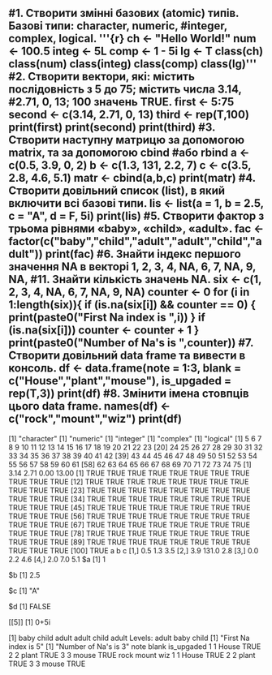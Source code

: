 #1. Створити змінні базових (atomic) типів. Базові типи: character, numeric,
#integer, complex, logical.
'''{r}
ch <- "Hello World!"
num <- 100.5
integ <- 5L
comp <- 1 - 5i
lg <- T
class(ch)
class(num)
class(integ)
class(comp)
class(lg)'''
#2. Створити вектори, які: містить послідовність з 5 до 75; містить числа 3.14,
#2.71, 0, 13; 100 значень TRUE.
first <- 5:75
second <- c(3.14, 2.71, 0, 13)
third <- rep(T,100)
print(first)
print(second)
print(third)
#3. Створити наступну матрицю за допомогою matrix, та за допомогою cbind
#або rbind
a <- c(0.5, 3.9, 0, 2)
b <- c(1.3, 131, 2.2, 7)
c <- c(3.5, 2.8, 4.6, 5.1)
matr <- cbind(a,b,c)
print(matr)
#4. Створити довільний список (list), в який включити всі базові типи.
lis <- list(a = 1, b = 2.5, c = "A", d = F,  5i)
print(lis)
#5. Створити фактор з трьома рівнями «baby», «child», «adult».
fac <- factor(c("baby","child","adult","adult","child","adult"))
print(fac)
#6. Знайти індекс першого значення NA в векторі 1, 2, 3, 4, NA, 6, 7, NA, 9, NA,
#11. Знайти кількість значень NA.
six <- c(1, 2, 3, 4, NA, 6, 7, NA, 9, NA)
counter <- 0
for (i in 1:length(six)){
  if (is.na(six[i]) && counter == 0)
  {
    print(paste0("First Na index is ",i))
  }
  if (is.na(six[i])) counter <- counter + 1
}
print(paste0("Number of Na's is ",counter))
#7. Створити довільний data frame та вивести в консоль.
df <- data.frame(note = 1:3, blank = c("House","plant","mouse"), is_upgaded = rep(T,3))
print(df)
#8. Змінити імена стовпців цього data frame.
names(df) <- c("rock","mount","wiz")
print(df)
-----------------------------------------------------------
[1] "character"
[1] "numeric"
[1] "integer"
[1] "complex"
[1] "logical"
 [1]  5  6  7  8  9 10 11 12 13 14 15 16 17 18 19 20 21 22 23
[20] 24 25 26 27 28 29 30 31 32 33 34 35 36 37 38 39 40 41 42
[39] 43 44 45 46 47 48 49 50 51 52 53 54 55 56 57 58 59 60 61
[58] 62 63 64 65 66 67 68 69 70 71 72 73 74 75
[1]  3.14  2.71  0.00 13.00
  [1] TRUE TRUE TRUE TRUE TRUE TRUE TRUE TRUE TRUE TRUE TRUE
 [12] TRUE TRUE TRUE TRUE TRUE TRUE TRUE TRUE TRUE TRUE TRUE
 [23] TRUE TRUE TRUE TRUE TRUE TRUE TRUE TRUE TRUE TRUE TRUE
 [34] TRUE TRUE TRUE TRUE TRUE TRUE TRUE TRUE TRUE TRUE TRUE
 [45] TRUE TRUE TRUE TRUE TRUE TRUE TRUE TRUE TRUE TRUE TRUE
 [56] TRUE TRUE TRUE TRUE TRUE TRUE TRUE TRUE TRUE TRUE TRUE
 [67] TRUE TRUE TRUE TRUE TRUE TRUE TRUE TRUE TRUE TRUE TRUE
 [78] TRUE TRUE TRUE TRUE TRUE TRUE TRUE TRUE TRUE TRUE TRUE
 [89] TRUE TRUE TRUE TRUE TRUE TRUE TRUE TRUE TRUE TRUE TRUE
[100] TRUE
       a     b   c
[1,] 0.5   1.3 3.5
[2,] 3.9 131.0 2.8
[3,] 0.0   2.2 4.6
[4,] 2.0   7.0 5.1
$a
[1] 1

$b
[1] 2.5

$c
[1] "A"

$d
[1] FALSE

[[5]]
[1] 0+5i

[1] baby  child adult adult child adult
Levels: adult baby child
[1] "First Na index is 5"
[1] "Number of Na's is 3"
  note blank is_upgaded
1    1 House       TRUE
2    2 plant       TRUE
3    3 mouse       TRUE
  rock mount  wiz
1    1 House TRUE
2    2 plant TRUE
3    3 mouse TRUE
